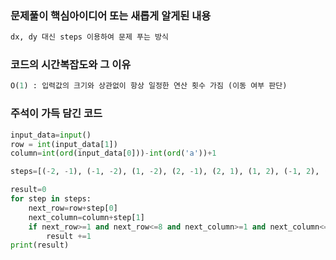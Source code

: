 ### 문제풀이 핵심아이디어 또는 새롭게 알게된 내용


```python
dx, dy 대신 steps 이용하여 문제 푸는 방식
```

### 코드의 시간복잡도와 그 이유


```python
O(1) : 입력값의 크기와 상관없이 항상 일정한 연산 횟수 가짐 (이동 여부 판단)
```

### 주석이 가득 담긴 코드


```python
input_data=input()
row = int(input_data[1])
column=int(ord(input_data[0]))-int(ord('a'))+1

steps=[(-2, -1), (-1, -2), (1, -2), (2, -1), (2, 1), (1, 2), (-1, 2), (-2, 1)]

result=0
for step in steps: 
    next_row=row+step[0]
    next_column=column+step[1]
    if next_row>=1 and next_row<=8 and next_column>=1 and next_column<=8:
        result +=1
print(result)
```


```python

```
